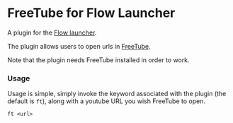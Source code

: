 FreeTube for Flow Launcher
==================

A plugin for the [Flow launcher](https://github.com/Flow-Launcher/Flow.Launcher).

The plugin allows users to open urls in [FreeTube](https://github.com/FreeTubeApp/FreeTube).

Note that the plugin needs FreeTube installed in order to work.

### Usage

Usage is simple, simply invoke the keyword associated with the plugin (the default is `ft`),
along with a youtube URL you wish FreeTube to open.

    ft <url>
